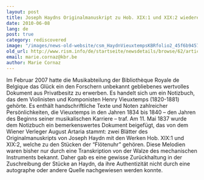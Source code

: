 ```yaml
---
layout: post
title: Joseph Haydns Originalmanuskript zu Hob. XIX:1 und XIX:2 wiederentdeckt (Bibliothèque Royale de Belgique, Brüssel)
date: 2010-06-08
lang: de
post: true
category: rediscovered
image: "/images/news-old-website/csm_HaydnVieuxtempsKBRfolio2_45f6b9457f.jpg"
old_url: http://www.rism.info/de/startseite/newsdetails/browse/62/article/64/discovery-of-joseph-haydns-original-manuscript-for-the-pieces-hob-xix1-and-hob-xix2-royal-libr.html
email: marie.cornaz@kbr.be
author: Marie Cornaz
---
```


Im Februar 2007 hatte die Musikabteilung der Bibliothèque Royale de Belgique das Glück ein den Forschern unbekannt gebliebenes wertvolles Dokument aus Privatbesitz zu erwerben. Es handelt sich um ein Notizbuch, das dem Violinisten und Komponisten Henry Vieuxtemps (1820-1881) gehörte. Es enthält handschriftliche Texte und Noten zahlreicher Persönlichkeiten, die Vieuxtemps in den Jahren 1834 bis 1840 – den Jahren des Beginns seiner musikalischen Karriere – traf. Am 11. Mai 1837 wurde dem Notizbuch ein bemerkenswertes Dokument beigefügt, das von dem Wiener Verleger August Artaria stammt: zwei Blätter des Originalmanuskripts von Joseph Haydn mit den Werken Hob. XIX:1 und XIX:2, welche zu den Stücken der “Flötenuhr” gehören. Diese Melodien waren bisher nur durch eine Transkription von der Walze des mechanischen Instruments bekannt. Daher gab es eine gewisse Zurückhaltung in der Zuschreibung der Stücke an Haydn, da ihre Authentizität nicht durch eine autographe oder andere Quelle nachgewiesen werden konnte.